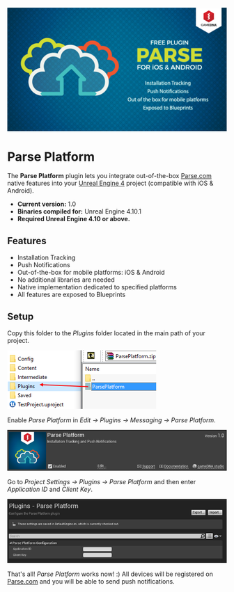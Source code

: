 ![Splash](Resources/Splash.png)

# Parse Platform

The **Parse Platform** plugin lets you integrate out-of-the-box [Parse.com](http://parse.com) native features into your [Unreal Engine 4](http://www.unrealengine.com) project (compatible with iOS & Android).

* **Current version:** 1.0
* **Binaries compiled for:** Unreal Engine 4.10.1
* **Required Unreal Engine 4.10 or above.**

## Features
* Installation Tracking
* Push Notifications
* Out-of-the-box for mobile platforms: iOS & Android
* No additional libraries are needed
* Native implementation dedicated to specified platforms
* All features are exposed to Blueprints

## Setup
Copy this folder to the *Plugins* folder located in the main path of your project.

![CopyFiles](Resources/CopyFiles.png)

Enable *Parse Platform* in *Edit -> Plugins -> Messaging -> Parse Platform*.

![EnablePlugin](Resources/EnablePlugin.png)

Go to *Project Settings -> Plugins -> Parse Platform* and then enter *Application ID* and *Client Key*.

![Settings](Resources/Settings.png)

That's all! *Parse Platform* works now! :) All devices will be registered on [Parse.com](http://parse.com) and you will be able to send push notifications.
